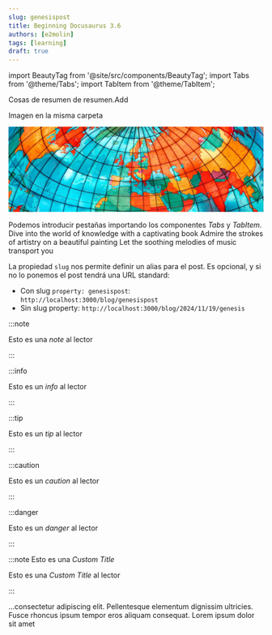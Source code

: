 ```yaml
---
slug: genesispost
title: Beginning Docusaurus 3.6
authors: [e2molin]
tags: [learning]
draft: true
---
```


import BeautyTag from '@site/src/components/BeautyTag';
import Tabs from '@theme/Tabs';
import TabItem from '@theme/TabItem';


Cosas de resumen de resumen.<BeautyTag color="#ff5753">Add</BeautyTag>

<!-- truncate -->

Imagen en la misma carpeta

![Banner](image/mapparama.jpg)

Podemos introducir pestañas importando los componentes *Tabs* y *TabItem*.
<Tabs>
  <TabItem value="book" label="Book">
  Dive into the world of knowledge with a captivating book
  </TabItem>
  <TabItem value="painting" label="Painting">
  Admire the strokes of artistry on a beautiful painting
  </TabItem>
  <TabItem value="music" label="Music">
  Let the soothing melodies of music transport you
  </TabItem>
</Tabs>




La propiedad `slug` nos permite definir un alias para el post. Es opcional, y si no lo ponemos el post tendrá una URL standard:

* Con slug `property: genesispost`: `http://localhost:3000/blog/genesispost`
* Sin slug property: `http://localhost:3000/blog/2024/11/19/genesis`

:::note

Esto es una *note* al lector

:::

:::info

Esto es un *info* al lector

:::

:::tip

Esto es un *tip* al lector

:::

:::caution

Esto es un *caution* al lector

:::

:::danger

Esto es un *danger* al lector

:::

:::note Esto es una _Custom Title_

Esto es una *Custom Title* al lector

:::


...consectetur adipiscing elit. Pellentesque elementum dignissim ultricies. Fusce rhoncus ipsum tempor eros aliquam consequat. Lorem ipsum dolor sit amet
